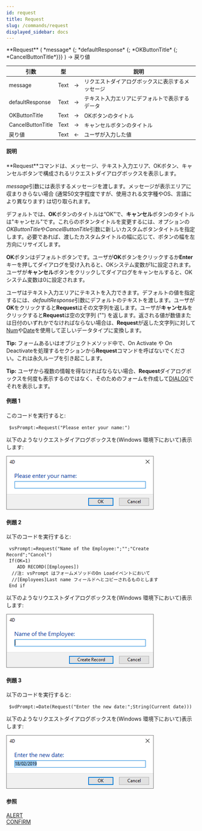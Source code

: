 ```yaml
---
id: request
title: Request
slug: /commands/request
displayed_sidebar: docs
---
```


<!--REF #_command_.Request.Syntax-->**Request** ( *message* {; *defaultResponse* {; *OKButtonTitle* {; *CancelButtonTitle*}}} )  -> 戻り値<!-- END REF-->
<!--REF #_command_.Request.Params-->
| 引数 | 型 |  | 説明 |
| --- | --- | --- | --- |
| message | Text | &rarr; | リクエストダイアログボックスに表示するメッセージ |
| defaultResponse | Text | &rarr; | テキスト入力エリアにデフォルトで表示するデータ |
| OKButtonTitle | Text | &rarr; | OKボタンのタイトル |
| CancelButtonTitle | Text | &rarr; | キャンセルボタンのタイトル |
| 戻り値 | Text | &larr; | ユーザが入力した値 |

<!-- END REF-->

#### 説明 

<!--REF #_command_.Request.Summary-->**Request**コマンドは、メッセージ、テキスト入力エリア、OKボタン、キャンセルボタンで構成されるリクエストダイアログボックスを表示します。<!-- END REF-->

*message*引数には表示するメッセージを渡します。メッセージが表示エリアに収まりきらない場合 (通常50文字程度ですが、使用される文字種やOS、言語により異なります) は切り取られます。

デフォルトでは、**OK**ボタンのタイトルは“OK”で、**キャンセル**ボタンのタイトルは"キャンセル"です。これらのボタンタイトルを変更するには、オプションの*OKButtonTitle*や*CancelButtonTitle*引数に新しいカスタムボタンタイトルを指定します。必要であれば、渡したカスタムタイトルの幅に応じて、ボタンの幅を左方向にリサイズします。

**OK**ボタンはデフォルトボタンです。ユーザが**OK**ボタンをクリックするか**Enter**キーを押してダイアログを受け入れると、OKシステム変数が1に設定されます。ユーザが**キャンセル**ボタンをクリックしてダイアログをキャンセルすると、OKシステム変数は0に設定されます。

ユーザはテキスト入力エリアにテキストを入力できます。デフォルトの値を指定するには、*defaultResponse*引数にデフォルトのテキストを渡します。ユーザが**OK**をクリックすると**Request**はその文字列を返します。ユーザが**キャンセル**をクリックすると**Request**は空の文字列 ("") を返します。返される値が数値または日付のいずれかでなければならない場合は、**Request**が返した文字列に対して[Num](num.md)や[Date](date.md)を使用して正しいデータタイプに変換します。

**Tip:** フォームあるいはオブジェクトメソッド中で、On Activate や On Deactivateを処理するセクションから**Request**コマンドを呼ばないでください。これは永久ループを引き起こします。

**Tip:** ユーザから複数の情報を得なければならない場合、**Request**ダイアログボックスを何度も表示するのではなく、そのためのフォームを作成して[DIALOG](dialog.md)でそれを表示します。

#### 例題 1 

このコードを実行すると: 

```4d
 $vsPrompt:=Request("Please enter your name:")
```

以下のようなリクエストダイアログボックスを(Windows 環境下において)表示します:

![](../assets/en/commands/pict4225119.en.png)

#### 例題 2 

以下のコードを実行すると:

```4d
 vsPrompt:=Request("Name of the Employee:";"";"Create Record";"Cancel")
 If(OK=1)
    ADD RECORD([Employees])
  //注: vsPrompt はフォームメソッドのOn Loadイベントにおいて
  //[Employees]Last name フィールドへとコピーされるものとします
 End if
```

以下のようなリウエストダイアログボックスを(Windows 環境下において)表示します:

![](../assets/en/commands/pict4225137.en.png)


#### 例題 3 

以下のコードを実行すると:

```4d
 $vdPrompt:=Date(Request("Enter the new date:";String(Current date)))
```

以下のようなリクエストダイアログボックスを(Windows 環境下において)表示します:

![](../assets/en/commands/pict4225146.en.png)


#### 参照 

[ALERT](alert.md)  
[CONFIRM](confirm.md)  